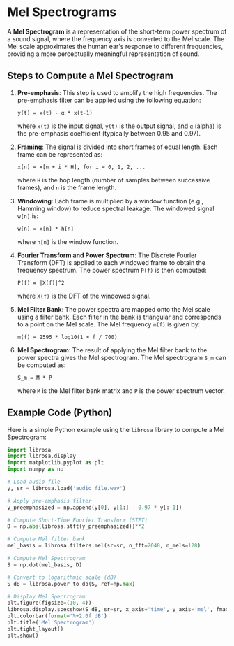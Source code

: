 # Mel Spectrograms

A **Mel Spectrogram** is a representation of the short-term power spectrum of a sound signal, where the frequency axis is converted to the Mel scale. The Mel scale approximates the human ear's response to different frequencies, providing a more perceptually meaningful representation of sound.

## Steps to Compute a Mel Spectrogram

1. **Pre-emphasis**: This step is used to amplify the high frequencies. The pre-emphasis filter can be applied using the following equation:

    ```
    y(t) = x(t) - α * x(t-1)
    ```

    where `x(t)` is the input signal, `y(t)` is the output signal, and `α` (alpha) is the pre-emphasis coefficient (typically between 0.95 and 0.97).

2. **Framing**: The signal is divided into short frames of equal length. Each frame can be represented as:

    ```
    x[n] = x[n + i * H], for i = 0, 1, 2, ...
    ```

    where `H` is the hop length (number of samples between successive frames), and `n` is the frame length.

3. **Windowing**: Each frame is multiplied by a window function (e.g., Hamming window) to reduce spectral leakage. The windowed signal `w[n]` is:

    ```
    w[n] = x[n] * h[n]
    ```

    where `h[n]` is the window function.

4. **Fourier Transform and Power Spectrum**: The Discrete Fourier Transform (DFT) is applied to each windowed frame to obtain the frequency spectrum. The power spectrum `P(f)` is then computed:

    ```
    P(f) = |X(f)|^2
    ```

    where `X(f)` is the DFT of the windowed signal.

5. **Mel Filter Bank**: The power spectra are mapped onto the Mel scale using a filter bank. Each filter in the bank is triangular and corresponds to a point on the Mel scale. The Mel frequency `m(f)` is given by:

    ```
    m(f) = 2595 * log10(1 + f / 700)
    ```

6. **Mel Spectrogram**: The result of applying the Mel filter bank to the power spectra gives the Mel spectrogram. The Mel spectrogram `S_m` can be computed as:

    ```
    S_m = M * P
    ```

    where `M` is the Mel filter bank matrix and `P` is the power spectrum vector.

## Example Code (Python)

Here is a simple Python example using the `librosa` library to compute a Mel Spectrogram:

```python
import librosa
import librosa.display
import matplotlib.pyplot as plt
import numpy as np

# Load audio file
y, sr = librosa.load('audio_file.wav')

# Apply pre-emphasis filter
y_preemphasized = np.append(y[0], y[1:] - 0.97 * y[:-1])

# Compute Short-Time Fourier Transform (STFT)
D = np.abs(librosa.stft(y_preemphasized))**2

# Compute Mel filter bank
mel_basis = librosa.filters.mel(sr=sr, n_fft=2048, n_mels=128)

# Compute Mel Spectrogram
S = np.dot(mel_basis, D)

# Convert to logarithmic scale (dB)
S_dB = librosa.power_to_db(S, ref=np.max)

# Display Mel Spectrogram
plt.figure(figsize=(10, 4))
librosa.display.specshow(S_dB, sr=sr, x_axis='time', y_axis='mel', fmax=8000)
plt.colorbar(format='%+2.0f dB')
plt.title('Mel Spectrogram')
plt.tight_layout()
plt.show()
```
